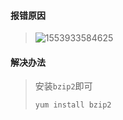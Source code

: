 #### 报错原因

> ![1553933584625](C:\Users\46081\AppData\Roaming\Typora\typora-user-images\1553933584625.png)

#### 解决办法

> 安装`bzip2`即可
>
> `yum install bzip2`

